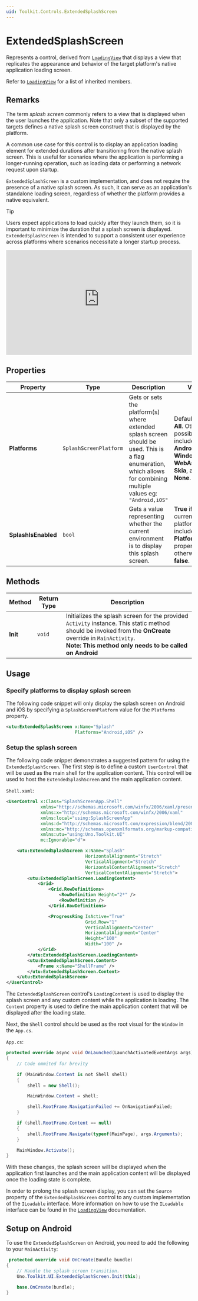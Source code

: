 ```yaml
---
uid: Toolkit.Controls.ExtendedSplashScreen
---
```

# ExtendedSplashScreen

Represents a control, derived from [`LoadingView`](xref:Toolkit.Controls.LoadingView) that displays a view that replicates the appearance and behavior of the target platform's native application loading screen.

Refer to [`LoadingView`](xref:Toolkit.Controls.LoadingView) for a list of inherited members.

## Remarks

The term _splash screen_ commonly refers to a view that is displayed when the user launches the application. Note that only a subset of the supported targets defines a native splash screen construct that is displayed by the platform.

A common use case for this control is to display an application loading element for extended durations after transitioning from the native splash screen. This is useful for scenarios where the application is performing a longer-running operation, such as loading data or performing a network request upon startup.

`ExtendedSplashScreen` is a custom implementation, and does not require the presence of a native splash screen. As such, it can serve as an application's standalone loading screen, regardless of whether the platform provides a native equivalent.

> [!TIP]
> Users expect applications to load quickly after they launch them, so it is important to minimize the duration that a splash screen is displayed. `ExtendedSplashScreen` is intended to support a consistent user experience across platforms where scenarios necessitate a longer startup process.

<div style="position: relative; width: 100%; padding-bottom: 56.25%;">
    <iframe
        src="https://www.youtube-nocookie.com/embed/jMI4E2e9gYE"
        title="YouTube video player"
        frameborder="0"
        allow="accelerometer; autoplay; clipboard-write; encrypted-media; gyroscope; picture-in-picture; web-share"
        allowfullscreen
        style="position: absolute; top: 0; left: 0; width: 100%; height: 100%;">
    </iframe>
</div>

## Properties

| Property | Type | Description | Value |
|----------|------|-------------|---------------|
| **Platforms** | `SplashScreenPlatform` | Gets or sets the platform(s) where extended splash screen should be used. This is a flag enumeration, which allows for combining multiple values eg: `"Android,iOS"` | Default value is **All**. Other possible values include **Android**, **iOS**, **Windows**, **WebAssembly**, **Skia**, and **None**. |
| **SplashIsEnabled** | `bool` | Gets a value representing whether the current environment is to display this splash screen. | **True** if the current platform is included in the **Platforms** property, otherwise **false**. |

## Methods

| Method | Return Type | Description |
|--------|-------------|-------------|
| **Init** | `void` | Initializes the splash screen for the provided `Activity` instance. This static method should be invoked from the **OnCreate** override in `MainActivity`.<br/>**Note: This method only needs to be called on Android** |

## Usage

### Specify platforms to display splash screen

The following code snippet will only display the splash screen on Android and iOS by specifying a `SplashScreenPlatform` value for the `Platforms` property.

```xml
<utu:ExtendedSplashScreen x:Name="Splash"
                          Platforms="Android,iOS" />
```

### Setup the splash screen

The following code snippet demonstrates a suggested pattern for using the `ExtendedSplashScreen`. The first step is to define a custom `UserControl` that will be used as the main shell for the application content. This control will be used to host the `ExtendedSplashScreen` and the main application content.

`Shell.xaml`:

```xml
<UserControl x:Class="SplashScreenApp.Shell"
             xmlns="http://schemas.microsoft.com/winfx/2006/xaml/presentation"
             xmlns:x="http://schemas.microsoft.com/winfx/2006/xaml"
             xmlns:local="using:SplashScreenApp"
             xmlns:d="http://schemas.microsoft.com/expression/blend/2008"
             xmlns:mc="http://schemas.openxmlformats.org/markup-compatibility/2006"
             xmlns:utu="using:Uno.Toolkit.UI"
             mc:Ignorable="d">

    <utu:ExtendedSplashScreen x:Name="Splash"
                              HorizontalAlignment="Stretch"
                              VerticalAlignment="Stretch"
                              HorizontalContentAlignment="Stretch"
                              VerticalContentAlignment="Stretch">
        <utu:ExtendedSplashScreen.LoadingContent>
            <Grid>
                <Grid.RowDefinitions>
                    <RowDefinition Height="2*" />
                    <RowDefinition />
                </Grid.RowDefinitions>

                <ProgressRing IsActive="True"
                              Grid.Row="1"
                              VerticalAlignment="Center"
                              HorizontalAlignment="Center"
                              Height="100"
                              Width="100" />
            </Grid>
        </utu:ExtendedSplashScreen.LoadingContent>
        <utu:ExtendedSplashScreen.Content>
            <Frame x:Name="ShellFrame" />
        </utu:ExtendedSplashScreen.Content>
    </utu:ExtendedSplashScreen>
</UserControl>
```

The `ExtendedSplashScreen` control's `LoadingContent` is used to display the splash screen and any custom content while the application is loading. The `Content` property is used to define the main application content that will be displayed after the loading state.

Next, the `Shell` control should be used as the root visual for the `Window` in the `App.cs`.

`App.cs`:

```csharp
protected override async void OnLaunched(LaunchActivatedEventArgs args)
{
    // Code ommited for brevity

    if (MainWindow.Content is not Shell shell)
    {
        shell = new Shell();

        MainWindow.Content = shell;

        shell.RootFrame.NavigationFailed += OnNavigationFailed;
    }

    if (shell.RootFrame.Content == null)
    {
        shell.RootFrame.Navigate(typeof(MainPage), args.Arguments);
    }

    MainWindow.Activate();
}
```

With these changes, the splash screen will be displayed when the application first launches and the main application content will be displayed once the loading state is complete.

In order to prolong the splash screen display, you can set the `Source` property of the `ExtendedSplashScreen` control to any custom implementation of the `ILoadable` interface. More information on how to use the `ILoadable` interface can be found in the [`LoadingView`](xref:Toolkit.Controls.LoadingView#iloadable) documentation.

## Setup on Android

To use the `ExtendedSplashScreen` on Android, you need to add the following to your `MainActivity`:

```csharp
 protected override void OnCreate(Bundle bundle)
{ 
    // Handle the splash screen transition.
    Uno.Toolkit.UI.ExtendedSplashScreen.Init(this);

    base.OnCreate(bundle);
}
```
